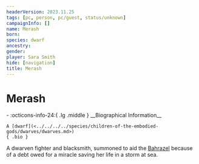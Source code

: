 ```yaml
---
headerVersion: 2023.11.25
tags: [pc, person, pc/guest, status/unknown]
campaignInfo: []
name: Merash
born:
species: dwarf
ancestry:
gender:
player: Sara Smith
hide: [navigation]
title: Merash
---
```

# Merash
<div class="grid cards ext-narrow-margin ext-one-column" markdown>
- :octicons-info-24:{ .lg .middle } __Biographical Information__

    A [dwarf](<../../../../species/children-of-the-embodied-gods/dwarves/dwarves.md>)  
    { .bio }

</div>


A dwarven fighter and blacksmith, summoned to aid the [Bahrazel](<../../../../cosmology/gods/embodied-gods/bahrazel.md>) because of a debt owed for a miracle saving her life in a storm at sea. 